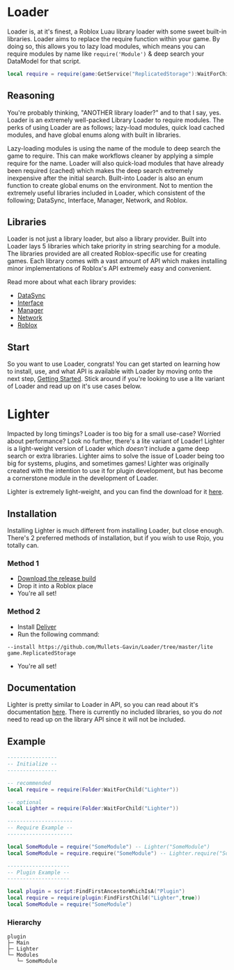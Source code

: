 # Loader

Loader is, at it's finest, a Roblox Luau library loader with some sweet built-in libraries. Loader aims to replace the require function within your game. By doing so, this allows you to lazy load modules, which means you can require modules by name like `require('Module')` & deep search your DataModel for that script.

```lua
local require = require(game:GetService("ReplicatedStorage"):WaitForChild("Loader"))
```

## Reasoning

You're probably thinking, "ANOTHER library loader?" and to that I say, yes. Loader is an extremely well-packed Library Loader to require modules. The perks of using Loader are as follows; lazy-load modules, quick load cached modules, and have global enums along with built in libraries.

Lazy-loading modules is using the name of the module to deep search the game to require. This can make workflows cleaner by applying a simple require for the name. Loader will also quick-load modules that have already been required (cached) which makes the deep search extremely inexpensive after the initial search. Built-into Loader is also an enum function to create global enums on the environment. Not to mention the extremely useful libraries included in Loader, which consistent of the following; DataSync, Interface, Manager, Network, and Roblox.

## Libraries

Loader is not just a library loader, but also a library provider. Built into Loader lays 5 libraries which take priority in string searching for a module. The libraries provided are all created Roblox-specific use for creating games. Each library comes with a vast amount of API which makes installing minor implementations of Roblox's API extremely easy and convenient.

Read more about what each library provides:

* [DataSync](datasync.md)
* [Interface](interface.md)
* [Manager](manager.md)
* [Network](network.md)
* [Roblox](roblox.md)

## Start

So you want to use Loader, congrats! You can get started on learning how to install, use, and what API is available with Loader by moving onto the next step, [Getting Started](start.md). Stick around if you're looking to use a lite variant of Loader and read up on it's use cases below.

# Lighter

Impacted by long timings? Loader is too big for a small use-case? Worried about performance? Look no further, there's a lite variant of Loader! Lighter is a light-weight version of Loader which *doesn't* include a game deep search or extra libraries. Lighter aims to solve the issue of Loader being too big for systems, plugins, and sometimes games! Lighter was originally created with the intention to use it for plugin development, but has become a cornerstone module in the development of Loader.

Lighter is extremely light-weight, and you can find the download for it [here](https://github.com/Mullets-Gavin/Loader/releases/tag/v1.0.0-lite).

## Installation

Installing Lighter is much different from installing Loader, but close enough. There's 2 preferred methods of installation, but if you wish to use Rojo, you totally can.

### Method 1

* [Download the release build](https://github.com/Mullets-Gavin/Loader/releases/tag/v1.0.0-lite) 
* Drop it into a Roblox place
* You're all set!

### Method 2

* Install [Deliver](https://github.com/Mullets-Gavin/Deliver)
* Run the following command:

```
--install https://github.com/Mullets-Gavin/Loader/tree/master/lite game.ReplicatedStorage
```

* You're all set!

## Documentation

Lighter is pretty similar to Loader in API, so you can read about it's documentation [here](loader.md). There is currently no included libraries, so you do *not* need to read up on the library API since it will not be included.

## Example

```lua
----------------
-- Initialize --
----------------

-- recommended
local require = require(Folder:WaitForChild("Lighter"))

-- optional
local Lighter = require(Folder:WaitForChild("Lighter"))

---------------------
-- Require Example --
---------------------

local SomeModule = require("SomeModule") -- Lighter("SomeModule")
local SomeModule = require.require("SomeModule") -- Lighter.require("SomeModule")

--------------------
-- Plugin Example --
--------------------

local plugin = script:FindFirstAncestorWhichIsA("Plugin")
local require = require(plugin:FindFirstChild("Lighter",true))
local SomeModule = require("SomeModule")
```

### Hierarchy
```
plugin
├─ Main
├─ Lighter
└─ Modules
   └─ SomeModule
```